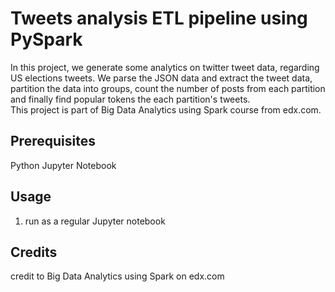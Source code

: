 # Tweets analysis ETL pipeline using PySpark

In this project, we generate some analytics on twitter tweet data, regarding US elections tweets.
We parse the JSON data and extract the tweet data, partition the data into groups, count the number of posts from each partition and finally find popular tokens the each partition's tweets.  
This project is part of Big Data Analytics using Spark course from edx.com.

## Prerequisites

Python Jupyter Notebook

## Usage

1. run as a regular Jupyter notebook

## Credits

credit to Big Data Analytics using Spark on edx.com